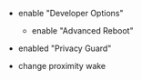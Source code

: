 * enable "Developer Options"
  * enable "Advanced Reboot"
* enabled "Privacy Guard"

* change proximity wake

